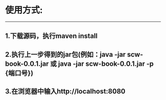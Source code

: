 使用方式:
========
---------
1.下载源码，执行maven install
---------
2.执行上一步得到的jar包(例如：java -jar scw-book-0.0.1.jar 或 java -jar scw-book-0.0.1.jar -p {端口号})
---------
3.在浏览器中输入http://localhost:8080
---------
